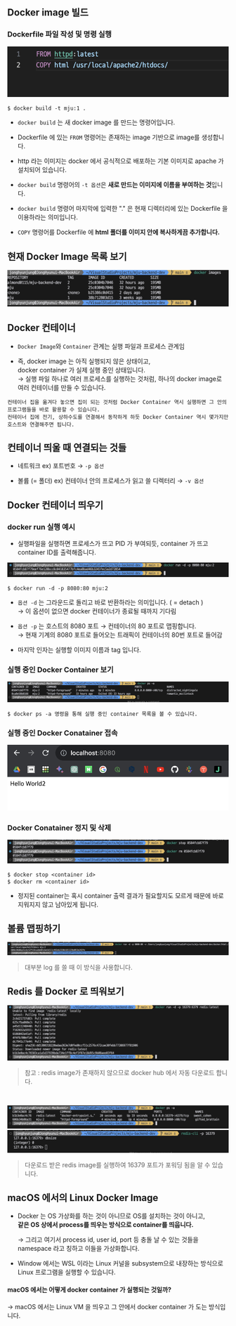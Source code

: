 ## Docker image 빌드

### Dockerfile 파일 작성 및 명령 실행

![docker_1](/asset/img/lab9/1.png)

```
$ docker build -t mju:1 .
```

* `docker build` 는 새 docker image 를 만드는 명령어입니다.
* Dockerfile 에 있는 `FROM` 명령어는 존재하는 image 기반으로 image를 생성합니다.

* http 라는 이미지는 docker 에서 공식적으로 배포하는 기본 이미지로 apache 가 설치되어 있습니다.

* `docker build` 명령어의 `-t 옵션`은 **새로 만드는 이미지에 이름을 부여하는 것**입니다.

* `docker build` 명령어 마지막에 입력한 "." 은 현재 디렉터리에 있는 Dockerfile 을 이용하라는 의미입니다.

* `COPY` 명령어를 Dockerfile 에 **html 폴더를 이미지 안에 복사하게끔 추가합니다.**

## 현재 Docker Image 목록 보기

![docker_2](/asset/img/lab9/2.png)

## Docker 컨테이너

* `Docker Image`와 `Container` 관계는 실행 파일과 프로세스 관계임

* 즉, docker image 는 아직 실행되지 않은 상태이고, <br>
    docker container 가 실제 실행 중인 상태입니다. <br>
    &rarr; 실행 파일 하나로 여러 프로세스를 실행하는 것처럼, 하나의 docker image로 여러 컨테이너를 만들 수 있습니다.

```
컨테이너 집을 옮겨다 놓으면 집이 되는 것처럼 Docker Container 역시 실행하면 그 안의 프로그램들을 바로 활용할 수 있습니다.
컨테이너 집에 전기, 상하수도를 연결해서 동작하게 하듯 Docker Container 역시 몇가지만 호스트와 연결해주면 됩니다.
```

## 컨테이너 띄울 때 연결되는 것들
* 네트워크
    ex) 포트번호 &rarr; `-p 옵션`

* 볼륨 (= 폴더)
    ex) 컨테이너 안의 프로세스가 읽고 쓸 디렉터리 &rarr; `-v 옵션`

## Docker 컨테이너 띄우기 

### docker run 실행 예시
* 실행파일을 실행하면 프로세스가 뜨고 PID 가 부여되듯, container 가 뜨고 container ID를 출력해줍니다.

![docker_3](/asset/img/lab9/3.png)

```
$ docker run -d -p 8080:80 mju:2
```

* `옵션 -d` 는 그라운드로 돌리고 바로 반환하라는 의미입니다. ( = detach ) <br>
&rarr; 이 옵션이 없으면 docker 컨테이너가 종료될 때까지 기다림

* `옵션 -p` 는 호스트의 8080 포트 &rarr; 컨테이너의 80 포트로 맵핑합니다. <br>
&rarr; 현재 기계의 8080 포트로 들어오는 트래픽이 컨테이너의 80번 포트로 들어감

* 마지막 인자는 실행할 이미지 이름과 tag 입니다.

### 실행 중인 Docker Container 보기

![docker_4](/asset/img/lab9/4.png)

```
$ docker ps -a 명령을 통해 실행 중인 container 목록을 볼 수 있습니다.
```

### 실행 중인 Docker Conatainer 접속

![docker_5](/asset/img/lab9/5.png)

### Docker Conatainer 정지 및 삭제

![docker_6](/asset/img/lab9/6.png)

```
$ docker stop <container id>
$ docker rm <container id>
```

* 정지된 container는 혹시 container 출력 결과가 필요할지도 모르게 때문에 바로 지워지지 않고 남아있게 됩니다.

## 볼륨 맵핑하기

![docker_7](/asset/img/lab9/7.png)

> 대부분 log 를 쓸 때 이 방식을 사용합니다.

## Redis 를 Docker 로 띄워보기

![docker_8](/asset/img/lab9/8.png)

> 참고 : redis image가 존재하지 않으므로 docker hub 에서 자동 다운로드 합니다.

<br>

![docker_9](/asset/img/lab9/9.png)
 ![docker_10](/asset/img/lab9/10.png)

> 다운로드 받은 redis image를 실행하여 16379 포트가 포워딩 됨을 알 수 있습니다.

## macOS 에서의 Linux Docker Image

* Docker 는 OS 가상화를 하는 것이 아니므로 OS를 설치하는 것이 아니고, <br>
**같은 OS 상에서 process를 띄우는 방식으로 container를 띄웁니다.** <br>

    &rarr; 그리고 여기서 process id, user id, port 등 충돌 날 수 있는 것들을 namespace 라고 칭하고 이들을 가상화합니다.

* Window 에서는 WSL 이라는 Linux 커널을 subsystem으로 내장하는 방식으로 Linux 프로그램을 실행할 수 있습니다.

#### macOS 에서는 어떻게 docker container 가 실행되는 것일까?

 &rarr; macOS 에서는 Linux VM 을 띄우고 그 안에서 docker container 가 도는 방식입니다.